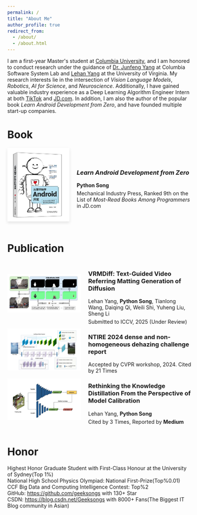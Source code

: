```yaml
---
permalink: /
title: "About Me"
author_profile: true
redirect_from: 
  - /about/
  - /about.html
---
```



I am a first-year Master's student at [Columbia University](https://www.columbia.edu/), and I am honored to conduct research under the guidance of [Dr. Junfeng Yang](https://www.cs.columbia.edu/~junfeng/) at Columbia Software System Lab and [Lehan Yang](https://bio.lehanyang.info/) at the University of Virginia. My research interests lie in the intersection of *Vision Language Models*,  *Robotics*, *AI for Science*, and *Neuroscience*. Additionally, I have gained valuable industry experience as a Deep Learning Algorithm Engineer Intern at both [TikTok](https://www.tiktok.com/) and [JD.com](https://www.jd.com/). In addition, I am also the author of the popular book *Learn Android Development from Zero*, and have founded multiple start-up companies.

Book
======
<div style="display: flex; align-items: center; justify-content: flex-start; flex-wrap: nowrap;">
  <img src="https://github.com/Geeksongs/geeksongs.github.io/raw/master/images/book.png" alt="Book Cover" style="height: 200px; width: auto; object-fit: contain; box-shadow: 0 4px 8px rgba(0,0,0,0.1);" />
  <div style="margin-left: 20px; max-width: 100%; text-align: left;">
    <h3><strong><em>Learn Android Development from Zero</em></strong></h3>
    <p style="font-size: 14px; margin-bottom: 5px;"><strong>Python Song</strong></p>
    <p style="font-size: 14px; margin-top: 0px; margin-bottom: 0px;">Mechanical Industry Press, Ranked 9th on the List of <em>Most-Read Books Among Programmers</em> in JD.com</p>
  </div>
</div>

<br>


Publication
======
<div style="display: flex; align-items: center; justify-content: flex-start; flex-wrap: nowrap;">
  <img src="https://github.com/Geeksongs/geeksongs.github.io/raw/master/images/pub1.png" alt="My Image" style="width: 100%; max-width: 200px;" />
  <div style="margin-left: 20px; max-width: 100%; text-align: left;">
    <h3><strong>VRMDiff: Text-Guided Video Referring Matting Generation of Diffusion</strong></h3>
    <p style="font-size: 14px; margin-bottom: 5px;">Lehan Yang, <strong>Python Song</strong>, Tianlong Wang, Daiqing Qi, Weili Shi, Yuheng Liu, Sheng Li</p>
    <p style="font-size: 14px; margin-top: 0px; margin-bottom: 0px;">Submitted to ICCV, 2025 (Under Review)</p>
  </div>
</div>

<div style="display: flex; align-items: center; justify-content: flex-start; flex-wrap: nowrap;">
  <img src="https://github.com/Geeksongs/geeksongs.github.io/raw/master/images/pub3.png" alt="My Image" style="width: 100%; max-width: 200px;" />
  <div style="margin-left: 20px; max-width: 100%; text-align: left;">
    <h3><strong>NTIRE 2024 dense and non-homogeneous dehazing challenge report</strong></h3>
    <p style="font-size: 14px; margin-top: 0px; margin-bottom: 0px;">Accepted by CVPR workshop, 2024. Cited by 21 Times</p>
  </div>
</div>

<div style="display: flex; align-items: center; justify-content: flex-start; flex-wrap: nowrap;">
  <img src="https://github.com/Geeksongs/geeksongs.github.io/raw/master/images/paper2.png" alt="My Image" style="width: 100%; max-width: 200px;" />
  <div style="margin-left: 20px; max-width: 100%; text-align: left;">
    <h3><strong>Rethinking the Knowledge Distillation From the Perspective of Model Calibration</strong></h3>
    <p style="font-size: 14px; margin-bottom: 5px;">Lehan Yang, <strong>Python Song</strong></p>
    <p style="font-size: 14px; margin-top: 0px; margin-bottom: 0px;">Cited by 3 Times, Reported by <strong>Medium</strong></p>
  </div>
</div>

<br>


Honor 
======
Highest Honor Graduate Student with First-Class Honour at the University of Sydney(Top 1%)  
National High School Physics Olympiad: National First-Prize(Top%0.01)  
CCF Big Data and Computing Intelligence Contest: Top%2  
GitHub: https://github.com/geeksongs with 130+ Star  
CSDN: https://blog.csdn.net/Geeksongs with 8000+ Fans(The Biggest IT Blog community in Asian) 





